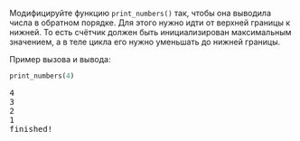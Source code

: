 
Модифицируйте функцию `print_numbers()` так, чтобы она выводила числа в обратном порядке. Для этого нужно идти от верхней границы к нижней. То есть счётчик должен быть инициализирован максимальным значением, а в теле цикла его нужно уменьшать до нижней границы.

Пример вызова и вывода:

```python
print_numbers(4)
```

<pre class='hexlet-basics-output'>4<br>3<br>2<br>1<br>finished!</pre>
